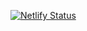 
[![Netlify Status](https://api.netlify.com/api/v1/badges/c174d3c1-06b1-402e-92c9-20e30f7921dd/deploy-status)](https://app.netlify.com/sites/rachitt-shah/deploys)
